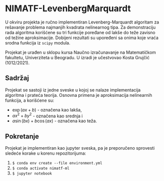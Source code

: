 # NIMATF-LevenbergMarquardt

U okviru projekta je ručno implementiran Levenberg-Marquardt algoritam za rešavanje problema najmanjih kvadrata
nelinearnog tipa. Za demonstraciju rada algoritma korišćene su tri funkcije poređane od lakše do teže zavisno od
težine aproksimacije. Dobijeni rezultati su upoređeni sa onima
koje vraća srodna funkcija iz `scipy` modula.

Projekat je urađen u sklopu kursa Naučno izračunavanje na Matematičkom fakultetu, Univerziteta u Beogradu. U izradi
je učestvovao Kosta Grujčić (1012/2021).

## Sadržaj
Projekat se sastoji iz jedne sveske u kojoj se nalaze implementacija algoritma i prateća teorija. Osnovna primena je
aproksimacija nelinearnih funkcija, a korišćene su:
* $\exp(ax + b)$ - označena kao lakša,
* $ax^2 + by^2$ - označena kao srednja i
* $a\sin(bx) + b\cos(ax)$ - označena kao teža.

## Pokretanje
Projekat je implementiran kao jupyter sveska, pa je preporučeno sprovesti sledeće korake u korenu repozitorijuma:

1. `$ conda env create --file environment.yml`
2. `$ conda activate nimatf-ml`
3. `$ jupyter notebook`